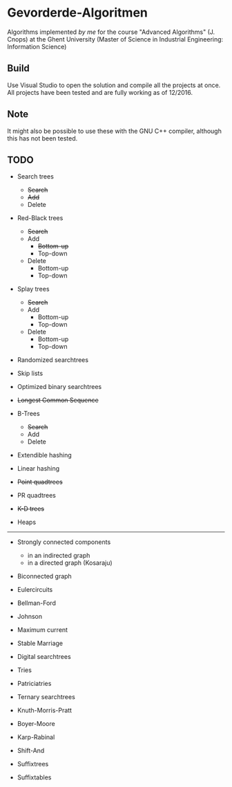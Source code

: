 # Gevorderde-Algoritmen
Algorithms implemented *by me* for the course "Advanced Algorithms" (J. Cnops) at the Ghent University (Master of Science in Industrial Engineering: Information Science)

## Build
Use Visual Studio to open the solution and compile all the projects at once. All projects have been tested and are fully working as of 12/2016. 

## Note
It might also be possible to use these with the GNU C++ compiler, although this has not been tested.

## TODO
* Search trees
	* ~~Search~~	
	* ~~Add~~
	* Delete
* Red-Black trees
	* ~~Search~~	
	* Add
		* ~~Bottom-up~~
		* Top-down
	* Delete
		* Bottom-up
		* Top-down

* Splay trees
	* ~~Search~~
	* Add
		* Bottom-up
		* Top-down
	* Delete
		* Bottom-up
		* Top-down
		
* Randomized searchtrees

* Skip lists

* Optimized binary searchtrees

* ~~Longest Common Sequence~~

* B-Trees
	* ~~Search~~
	* Add
	* Delete
	
* Extendible hashing
* Linear hashing

* ~~Point quadtrees~~
* PR quadtrees
* ~~K-D trees~~

* Heaps

-----------------

* Strongly connected components
	* in an indirected graph
	* in a directed graph (Kosaraju)
	
* Biconnected graph
 
* Eulercircuits

* Bellman-Ford

* Johnson

* Maximum current

* Stable Marriage

* Digital searchtrees

* Tries

* Patriciatries

* Ternary searchtrees

* Knuth-Morris-Pratt

* Boyer-Moore

* Karp-Rabinal

* Shift-And

* Suffixtrees

* Suffixtables
